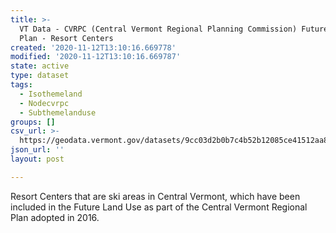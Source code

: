```yaml
---
title: >-
  VT Data - CVRPC (Central Vermont Regional Planning Commission) Future Land Use
  Plan - Resort Centers
created: '2020-11-12T13:10:16.669778'
modified: '2020-11-12T13:10:16.669787'
state: active
type: dataset
tags:
  - Isothemeland
  - Nodecvrpc
  - Subthemelanduse
groups: []
csv_url: >-
  https://geodata.vermont.gov/datasets/9cc03d2b0b7c4b52b12085ce41512aa8_0.csv?outSR=%7B%22latestWkid%22%3A3857%2C%22wkid%22%3A102100%7D
json_url: ''
layout: post

---
```

Resort Centers that are ski areas in Central Vermont, which have been included in the Future Land Use as part of the Central Vermont Regional Plan adopted in 2016.

